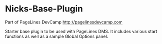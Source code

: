 Nicks-Base-Plugin
==================

Part of PageLines DevCamp
<a href="http://pagelinesdevcamp.com">http://pagelinesdevcamp.com</a>

Starter base plugin to be used with PageLines DMS. It includes various start functions as well as a sample Global Options panel.
